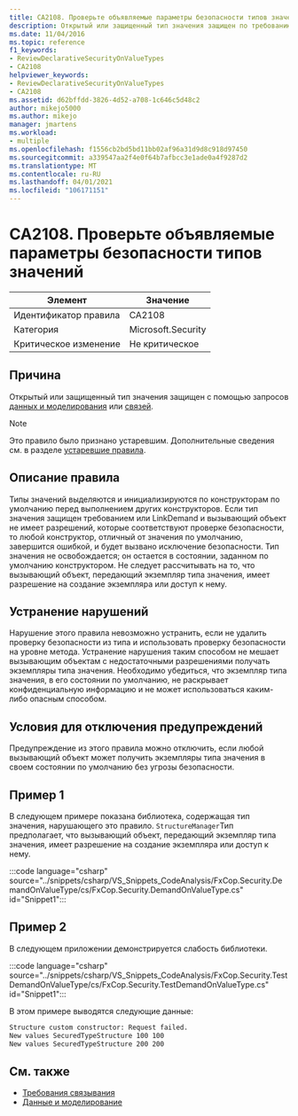 ```yaml
---
title: CA2108. Проверьте объявляемые параметры безопасности типов значений
description: Открытый или защищенный тип значения защищен по требованию или LinkDemand.
ms.date: 11/04/2016
ms.topic: reference
f1_keywords:
- ReviewDeclarativeSecurityOnValueTypes
- CA2108
helpviewer_keywords:
- ReviewDeclarativeSecurityOnValueTypes
- CA2108
ms.assetid: d62bffdd-3826-4d52-a708-1c646c5d48c2
author: mikejo5000
ms.author: mikejo
manager: jmartens
ms.workload:
- multiple
ms.openlocfilehash: f1556cb2bd5bd11bb02af96a31d9d8c918d97450
ms.sourcegitcommit: a339547aa2f4e0f64b7afbcc3e1ade0a4f9287d2
ms.translationtype: MT
ms.contentlocale: ru-RU
ms.lasthandoff: 04/01/2021
ms.locfileid: "106171151"
---
```

# <a name="ca2108-review-declarative-security-on-value-types"></a>CA2108. Проверьте объявляемые параметры безопасности типов значений

|Элемент|Значение|
|-|-|
|Идентификатор правила|CA2108|
|Категория|Microsoft.Security|
|Критическое изменение|Не критическое|

## <a name="cause"></a>Причина
Открытый или защищенный тип значения защищен с помощью запросов [данных и моделирования](/dotnet/framework/data/index) или [связей](/dotnet/framework/misc/link-demands).

> [!NOTE]
> Это правило было признано устаревшим. Дополнительные сведения см. в разделе [устаревшие правила](fxcop-unported-deprecated-rules.md).

## <a name="rule-description"></a>Описание правила

Типы значений выделяются и инициализируются по конструкторам по умолчанию перед выполнением других конструкторов. Если тип значения защищен требованием или LinkDemand и вызывающий объект не имеет разрешений, которые соответствуют проверке безопасности, то любой конструктор, отличный от значения по умолчанию, завершится ошибкой, и будет вызвано исключение безопасности. Тип значения не освобождается; он остается в состоянии, заданном по умолчанию конструктором. Не следует рассчитывать на то, что вызывающий объект, передающий экземпляр типа значения, имеет разрешение на создание экземпляра или доступ к нему.

## <a name="how-to-fix-violations"></a>Устранение нарушений

Нарушение этого правила невозможно устранить, если не удалить проверку безопасности из типа и использовать проверку безопасности на уровне метода. Устранение нарушения таким способом не мешает вызывающим объектам с недостаточными разрешениями получать экземпляры типа значения. Необходимо убедиться, что экземпляр типа значения, в его состоянии по умолчанию, не раскрывает конфиденциальную информацию и не может использоваться каким-либо опасным способом.

## <a name="when-to-suppress-warnings"></a>Условия для отключения предупреждений

Предупреждение из этого правила можно отключить, если любой вызывающий объект может получить экземпляры типа значения в своем состоянии по умолчанию без угрозы безопасности.

## <a name="example-1"></a>Пример 1

В следующем примере показана библиотека, содержащая тип значения, нарушающего это правило. `StructureManager`Тип предполагает, что вызывающий объект, передающий экземпляр типа значения, имеет разрешение на создание экземпляра или доступ к нему.

:::code language="csharp" source="../snippets/csharp/VS_Snippets_CodeAnalysis/FxCop.Security.DemandOnValueType/cs/FxCop.Security.DemandOnValueType.cs" id="Snippet1":::

## <a name="example-2"></a>Пример 2

В следующем приложении демонстрируется слабость библиотеки.

:::code language="csharp" source="../snippets/csharp/VS_Snippets_CodeAnalysis/FxCop.Security.TestDemandOnValueType/cs/FxCop.Security.TestDemandOnValueType.cs" id="Snippet1":::

В этом примере выводятся следующие данные:

```txt
Structure custom constructor: Request failed.
New values SecuredTypeStructure 100 100
New values SecuredTypeStructure 200 200
```

## <a name="see-also"></a>См. также

- [Требования связывания](/dotnet/framework/misc/link-demands)
- [Данные и моделирование](/dotnet/framework/data/index)
